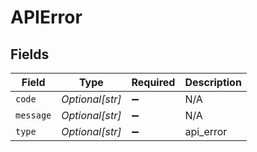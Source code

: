 # APIError


## Fields

| Field              | Type               | Required           | Description        |
| ------------------ | ------------------ | ------------------ | ------------------ |
| `code`             | *Optional[str]*    | :heavy_minus_sign: | N/A                |
| `message`          | *Optional[str]*    | :heavy_minus_sign: | N/A                |
| `type`             | *Optional[str]*    | :heavy_minus_sign: | api_error          |